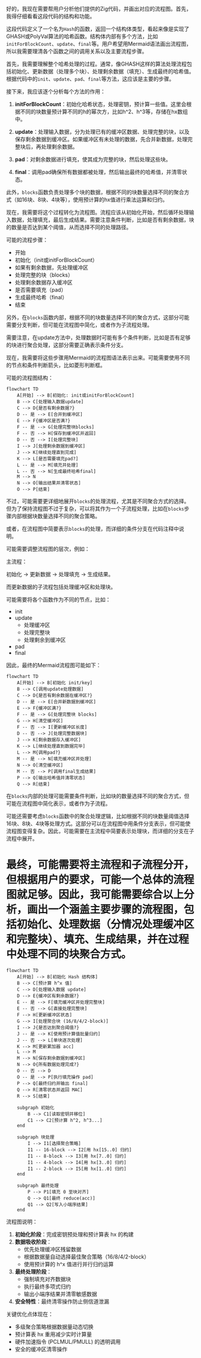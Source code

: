 好的，我现在需要帮用户分析他们提供的Zig代码，并画出对应的流程图。首先，我得仔细看看这段代码的结构和功能。

这段代码定义了一个名为`Hash`的函数，返回一个结构体类型，看起来像是实现了GHASH或PolyVal算法的哈希函数。结构体内部有多个方法，比如`initForBlockCount`、`update`、`final`等。用户希望用Mermaid语法画出流程图，所以我需要理清各个函数之间的调用关系以及主要流程步骤。

首先，我需要理解整个哈希处理的过程。通常，像GHASH这样的算法处理流程包括初始化、更新数据（处理多个块）、处理剩余数据（填充）、生成最终的哈希值。根据代码中的`init`、`update`、`pad`、`final`等方法，这应该是主要的步骤。

接下来，我应该逐个分析每个方法的作用：

1. **initForBlockCount**：初始化哈希状态，处理密钥，预计算一些值。这里会根据不同的块数量预计算不同的h的幂次方，比如h^2、h^3等，存储在hx数组中。

2. **update**：处理输入数据，分为处理已有的缓冲区数据、处理完整的块，以及保存剩余数据到缓冲区。如果缓冲区有未处理的数据，先合并新数据，处理完整块后，再处理剩余数据。

3. **pad**：对剩余数据进行填充，使其成为完整的块，然后处理这些块。

4. **final**：调用pad确保所有数据都被处理，然后输出最终的哈希值，并清零状态。

此外，`blocks`函数负责处理多个块的数据，根据不同的块数量选择不同的聚合方式（如16块、8块、4块等），使用预计算的hx值进行乘法运算和归约。

现在，我需要将这个过程转化为流程图。流程应该从初始化开始，然后循环处理输入数据，处理填充，最后生成结果。需要注意条件判断，比如是否有剩余数据，块的数量是否达到某个阈值，从而选择不同的处理路径。

可能的流程步骤：

- 开始
- 初始化（init或initForBlockCount）
- 如果有剩余数据，先处理缓冲区
- 处理完整的块（blocks）
- 处理剩余数据存入缓冲区
- 是否需要填充（pad）
- 生成最终哈希（final）
- 结束

另外，在`blocks`函数内部，根据不同的块数量选择不同的聚合方式，这部分可能需要分支判断，但可能在流程图中简化，或者作为子流程处理。

需要注意，在update方法中，处理数据时可能有多个条件判断，比如是否有足够的块进行聚合处理，这部分需要正确表示条件分支。

现在，我需要将这些步骤用Mermaid的流程图语法表示出来。可能需要使用不同的节点和条件判断箭头，比如菱形判断框。

可能的流程图结构：

```mermaid
flowchart TD
    A[开始] --> B[初始化: init或initForBlockCount]
    B --> C[处理输入数据update]
    C --> D{是否有剩余数据?}
    D -- 是 --> E[合并到缓冲区]
    E --> F{缓冲区是否满?}
    F -- 是 --> G[处理完整块blocks]
    F -- 否 --> H[保存到缓冲区并返回]
    D -- 否 --> I[处理完整块]
    I --> J[处理剩余数据到缓冲区]
    J --> K[继续处理直到完成]
    K --> L[是否需要填充pad?]
    L -- 是 --> M[填充并处理]
    L -- 否 --> N[生成最终哈希final]
    M --> N
    N --> O[输出结果并清零状态]
    O --> P[结束]
```

不过，可能需要更详细地展开`blocks`的处理流程，尤其是不同聚合方式的选择。但为了保持流程图不过于复杂，可以将其作为一个子流程处理，比如在`blocks`步骤内部根据块数量选择不同的聚合策略。

或者，在流程图中简要表示`blocks`的处理，而详细的条件分支在代码注释中说明。

可能需要调整流程图的层次，例如：

主流程：

初始化 -> 更新数据 -> 处理填充 -> 生成结果。

而更新数据的子流程包括处理缓冲区和处理块。

可能需要将各个函数作为不同的节点，比如：

- init
- update
  - 处理缓冲区
  - 处理完整块
  - 处理剩余到缓冲区
- pad
- final

因此，最终的Mermaid流程图可能如下：

```mermaid
flowchart TD
    A[开始] --> B[初始化 init/key]
    B --> C[调用update处理数据]
    C --> D{是否有剩余数据在缓冲区?}
    D -- 是 --> E[合并新数据到缓冲区]
    E --> F{缓冲区满?}
    F -- 是 --> G[处理完整块 blocks]
    G --> H[清空缓冲区]
    F -- 否 --> I[更新缓冲区长度]
    D -- 否 --> J[处理完整数据块]
    J --> K[剩余数据存入缓冲区]
    K --> L[继续处理直到数据完毕]
    L --> M{调用pad?}
    M -- 是 --> N[填充缓冲区并处理]
    N --> O[清空缓冲区]
    M -- 否 --> P[调用final生成结果]
    P --> Q[输出哈希值并清零状态]
    Q --> R[结束]
```

在`blocks`内部的处理可能需要条件判断，比如块的数量选择不同的聚合方式，但可能在流程图中简化表示，或者作为子流程。

可能还需要考虑`blocks`函数中的聚合处理逻辑，比如根据不同的块数量阈值选择16块、8块、4块等处理方式。这部分可以在流程图中用条件分支表示，但可能使流程图变得复杂。因此，可能需要在主流程中简要表示处理块，而详细的分支在子流程中展开。

最终，可能需要将主流程和子流程分开，但根据用户的要求，可能一个总体的流程图就足够。因此，我可能需要综合以上分析，画出一个涵盖主要步骤的流程图，包括初始化、处理数据（分情况处理缓冲区和完整块）、填充、生成结果，并在过程中处理不同的块聚合方式。
================================================
```mermaid
flowchart TD
    A[开始] --> B[初始化 Hash 结构体]
    B --> C[预计算 h^x 值]
    C --> D[处理输入数据 update]
    D --> E{缓冲区有剩余数据?}
    E -- 是 --> F[填充缓冲区并处理完整块]
    E -- 否 --> G[直接处理完整块]
    F --> H[更新缓冲区状态]
    G --> I[处理聚合块 (16/8/4/2-block)]
    I --> J{是否达到聚合阈值?}
    J -- 是 --> K[使用预计算值批量归约]
    J -- 否 --> L[单块逐次处理]
    K --> M[更新累加器 acc]
    L --> M
    M --> N[保存剩余数据到缓冲区]
    N --> O{所有数据处理完成?}
    O -- 否 --> D
    O -- 是 --> P[执行填充操作 pad]
    P --> Q[最终归约并输出 final]
    Q --> R[清零状态并返回 MAC]
    R --> S[结束]

    subgraph 初始化
        B --> C1[读取密钥并移位]
        C1 --> C2[预计算 h^2, h^3...]
    end

    subgraph 块处理
        I --> I1[选择聚合策略]
        I1 -- 16-block --> I2[用 hx[15..0] 归约]
        I1 -- 8-block --> I3[用 hx[7..0] 归约]
        I1 -- 4-block --> I4[用 hx[3..0] 归约]
        I1 -- 2-block --> I5[用 hx[1..0] 归约]
    end

    subgraph 最终处理
        P --> P1[填充 0 至块对齐]
        Q --> Q1[最终 reduce(acc)]
        Q1 --> Q2[写入小端序结果]
    end
``` 

流程图说明：
1. **初始化阶段**：完成密钥预处理和预计算表 hx 的构建
2. **数据吸收阶段**：
   - 优先处理缓冲区残留数据
   - 根据数据量自动选择最佳聚合策略（16/8/4/2-block）
   - 使用预计算的 h^x 值进行并行归约运算
3. **最终处理阶段**：
   - 强制填充对齐数据块
   - 执行最终多项式归约
   - 输出小端序结果并清零敏感数据
4. **安全特性**：最终清零操作防止侧信道泄漏

关键优化点体现在：
- 多级聚合策略根据数据量动态切换
- 预计算表 hx 重用减少实时计算量
- 硬件加速指令 (PCLMUL/PMULL) 的透明调用
- 安全的缓冲区清零操作